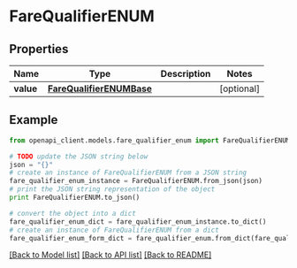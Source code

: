 # FareQualifierENUM


## Properties
Name | Type | Description | Notes
------------ | ------------- | ------------- | -------------
**value** | [**FareQualifierENUMBase**](FareQualifierENUMBase.md) |  | [optional] 

## Example

```python
from openapi_client.models.fare_qualifier_enum import FareQualifierENUM

# TODO update the JSON string below
json = "{}"
# create an instance of FareQualifierENUM from a JSON string
fare_qualifier_enum_instance = FareQualifierENUM.from_json(json)
# print the JSON string representation of the object
print FareQualifierENUM.to_json()

# convert the object into a dict
fare_qualifier_enum_dict = fare_qualifier_enum_instance.to_dict()
# create an instance of FareQualifierENUM from a dict
fare_qualifier_enum_form_dict = fare_qualifier_enum.from_dict(fare_qualifier_enum_dict)
```
[[Back to Model list]](../README.md#documentation-for-models) [[Back to API list]](../README.md#documentation-for-api-endpoints) [[Back to README]](../README.md)


